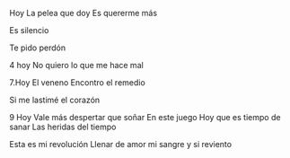 Hoy
La pelea que doy
Es quererme más


Es silencio

Te pido perdón

4 hoy
No quiero lo que me hace mal








7.Hoy
El veneno
Encontro el remedio


Si me lastimé el corazón

9 Hoy
Vale más despertar que soñar
En este juego
Hoy que es tiempo de sanar
Las heridas del tiempo


Esta es mi revolución
Llenar de amor mi sangre y si reviento

